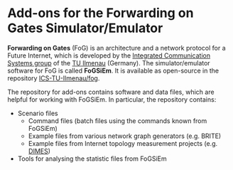 Add-ons for the Forwarding on Gates Simulator/Emulator
=====================================================

**Forwarding on Gates** (FoG) is an architecture and a network protocol for a Future Internet,
which is developed by the [Integrated Communication Systems group](http://www.tu-ilmenau.de/en/integrated-communication-systems-group/)
of the [TU Ilmenau](http://www.tu-ilmenau.de/en/international/) (Germany).
The simulator/emulator software for FoG is called **FoGSiEm**.
It is available as open-source in the repository [ICS-TU-Ilmenau/fog](https://github.com/ICS-TU-Ilmenau/fog/wiki).

The repository for add-ons contains software and data files, which are helpful for working with FoGSiEm.
In particular, the repository contains:
* Scenario files
  * Command files (batch files using the commands known from FoGSiEm)
  * Example files from various network graph generators (e.g. BRITE)
  * Example files from Internet topology measurement projects (e.g. [DIMES](http://www.netdimes.org))
* Tools for analysing the statistic files from FoGSiEm
